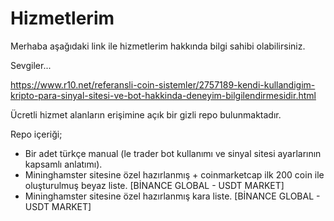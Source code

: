 # Hizmetlerim
Merhaba aşağıdaki link ile hizmetlerim hakkında bilgi sahibi olabilirsiniz.

Sevgiler...

https://www.r10.net/referansli-coin-sistemler/2757189-kendi-kullandigim-kripto-para-sinyal-sitesi-ve-bot-hakkinda-deneyim-bilgilendirmesidir.html

Ücretli hizmet alanların erişimine açık bir gizli repo bulunmaktadır.

Repo içeriği;

- Bir adet türkçe manual (le trader bot kullanımı ve sinyal sitesi ayarlarının kapsamlı anlatımı).
- Mininghamster sitesine özel hazırlanmış + coinmarketcap ilk 200 coin ile oluşturulmuş beyaz liste. [BİNANCE GLOBAL - USDT MARKET]
- Mininghamster sitesine özel hazırlanmış kara liste. [BİNANCE GLOBAL - USDT MARKET]
